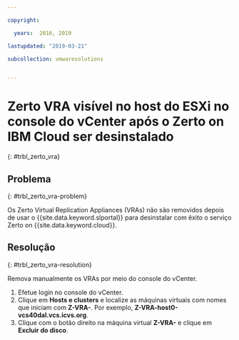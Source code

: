 ```yaml
---

copyright:

  years:  2016, 2019

lastupdated: "2019-03-21"

subcollection: vmwaresolutions


---
```


# Zerto VRA visível no host do ESXi no console do vCenter após o Zerto on IBM Cloud ser desinstalado
{: #trbl_zerto_vra}

## Problema
{: #trbl_zerto_vra-problem}

Os Zerto Virtual Replication Appliances (VRAs) não são removidos depois de usar o {{site.data.keyword.slportal}} para desinstalar com êxito o serviço Zerto on {{site.data.keyword.cloud}}.

## Resolução
{: #trbl_zerto_vra-resolution}

Remova manualmente os VRAs por meio do console do vCenter.

1. Efetue login no console do vCenter.
2. Clique em **Hosts e clusters** e localize as máquinas virtuais com nomes que iniciam com **Z-VRA-**. Por exemplo, **Z-VRA-host0-vcs40dal.vcs.icvs.org**.
3. Clique com o botão direito na máquina virtual **Z-VRA-** e clique em **Excluir do disco**.
